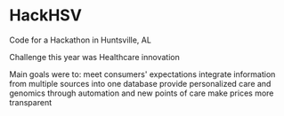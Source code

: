 # HackHSV
Code for a Hackathon in Huntsville, AL

Challenge this year was Healthcare innovation

Main goals were to:
  meet consumers' expectations
  integrate information from multiple sources into one database
  provide personalized care and genomics through automation and new points of care
  make prices more transparent
  
